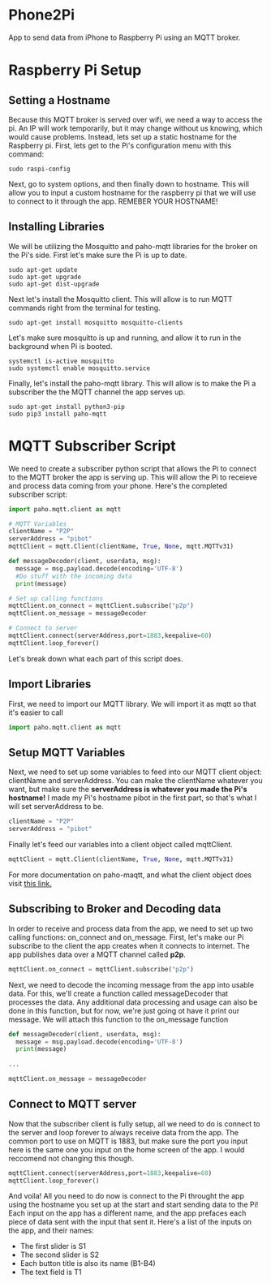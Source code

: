 # Phone2Pi
App to send data from iPhone to Raspberry Pi using an MQTT broker.
# Raspberry Pi Setup
## Setting a Hostname
Because this MQTT broker is served over wifi, we need a way to access the pi. An IP will work temporarily, but it may change without us knowing, which would cause problems. Instead, lets set up a static hostname for the Raspberry pi.
First, lets get to the Pi's configuration menu with this command:
```
sudo raspi-config
```
Next, go to system options, and then finally down to hostname. This will allow you to input a custom hostname for the raspberry pi that we will use to connect to it through the app. REMEBER YOUR HOSTNAME!
## Installing Libraries
We will be utilizing the Mosquitto and paho-mqtt libraries for the broker on the Pi's side.
First let's make sure the Pi is up to date.
```
sudo apt-get update
sudo apt-get upgrade
sudo apt-get dist-upgrade
```
Next let's install the Mosquitto client. This will allow is to run MQTT commands right from the terminal for testing.
```
sudo apt-get install mosquitto mosquitto-clients
```
Let's make sure mosquitto is up and running, and allow it to run in the background when Pi is booted.
```
systemctl is-active mosquitto
sudo systemctl enable mosquitto.service
```
Finally, let's install the paho-mqtt library. This will allow is to make the Pi a subscriber the the MQTT channel the app serves up.
```
sudo apt-get install python3-pip
sudo pip3 install paho-mqtt
```
# MQTT Subscriber Script
We need to create a subscriber python script that allows the Pi to connect to the MQTT broker the app is serving up. This will allow the Pi to receieve and process data coming from your phone. Here's the completed subscriber script:
```python
import paho.mqtt.client as mqtt

# MQTT Variables
clientName = "P2P"
serverAddress = "pibot"
mqttClient = mqtt.Client(clientName, True, None, mqtt.MQTTv31)

def messageDecoder(client, userdata, msg):
  message = msg.payload.decode(encoding='UTF-8')
  #Do stuff with the incoming data
  print(message)

# Set up calling functions
mqttClient.on_connect = mqttClient.subscribe("p2p")
mqttClient.on_message = messageDecoder

# Connect to server
mqttClient.connect(serverAddress,port=1883,keepalive=60)
mqttClient.loop_forever()
```
Let's break down what each part of this script does.
## Import Libraries
First, we need to import our MQTT library. We will import it as mqtt so that it's easier to call
```python
import paho.mqtt.client as mqtt
```
## Setup MQTT Variables
Next, we need to set up some variables to feed into our MQTT client object: clientName and serverAddress. You can make the clientName whatever you want, but make sure the **serverAddress is whatever you made the Pi's hostname!** I made my Pi's hostname pibot in the first part, so that's what I will set serverAddress to be.
```python
clientName = "P2P"
serverAddress = "pibot"
```
Finally let's feed our variables into a client object called mqttClient.
```python
mqttClient = mqtt.Client(clientName, True, None, mqtt.MQTTv31)
```
For more documentation on paho-maqtt, and what the client object does visit [this link.](https://pypi.org/project/paho-mqtt/)
## Subscribing to Broker and Decoding data
In order to receive and process data from the app, we need to set up two calling functions: on_connect and on_message.
First, let's make our Pi subscribe to the client the app creates when it connects to internet. The app publishes data over a MQTT channel called **p2p**.
```python
mqttClient.on_connect = mqttClient.subscribe("p2p")
```
Next, we need to decode the incoming message from the app into usable data. For this, we'll create a function called messageDecoder that processes the data. Any additional data processing and usage can also be done in this function, but for now, we're just going ot have it print our message. We will attach this function to the on_message function
```python
def messageDecoder(client, userdata, msg):
  message = msg.payload.decode(encoding='UTF-8')
  print(message)
  
...

mqttClient.on_message = messageDecoder
```
## Connect to MQTT server
Now that the subscriber client is fully setup, all we need to do is connect to the server and loop forever to always receive data from the app. The common port to use on MQTT is 1883, but make sure the port you input here is the same one you input on the home screen of the app. I would reccomend not changing this though.
```python
mqttClient.connect(serverAddress,port=1883,keepalive=60)
mqttClient.loop_forever()
```
And voila! All you need to do now is connect to the Pi throught the app using the hostname you set up at the start and start sending data to the Pi! Each input on the app has a different name, and the app prefaces each piece of data sent with the input that sent it. Here's a list of the inputs on the app, and their names:
* The first slider is S1
* The second slider is S2
* Each button title is also its name (B1-B4)
* The text field is T1
